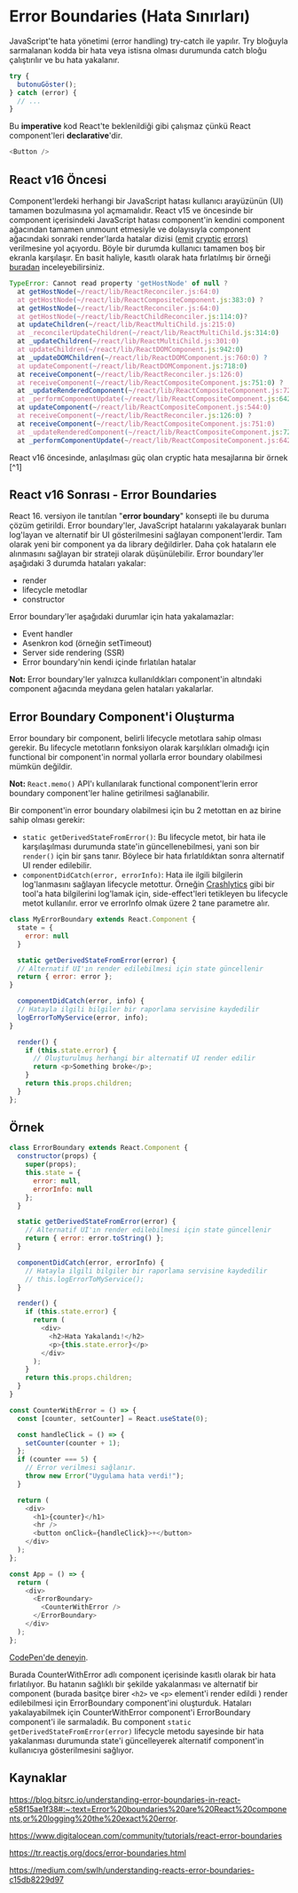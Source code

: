 # Error Boundaries (Hata Sınırları)

JavaScript'te hata yönetimi (error handling) try-catch ile yapılır. Try bloğuyla sarmalanan kodda bir hata veya istisna olması durumunda catch bloğu çalıştırılır ve bu hata yakalanır. 

```javascript
try {
  butonuGöster();
} catch (error) {
  // ...
}
```

Bu **imperative** kod React'te beklenildiği gibi çalışmaz çünkü React component'leri **declarative**'dir. 

```javascript
<Button />
```

## React v16 Öncesi 

Component'lerdeki herhangi bir JavaScript hatası kullanıcı arayüzünün (UI) tamamen bozulmasına yol açmamalıdır. React v15 ve öncesinde bir component içerisindeki JavaScript hatası component'in kendini component ağacından tamamen unmount etmesiyle ve dolayısıyla component ağacındaki sonraki render'larda hatalar dizisi ([emit](https://github.com/facebook/react/issues/4026) [cryptic](https://github.com/facebook/react/issues/6895) [errors)](https://github.com/facebook/react/issues/8579) verilmesine yol açıyordu. Böyle bir durumda kullanıcı tamamen boş bir ekranla karşılaşır. En basit haliyle, kasıtlı olarak hata fırlatılmış bir örneği [buradan](https://codepen.io/Kodluyoruz/pen/eYdGBzr?editors=1111) inceleyebilirsiniz.

```javascript
TypeError: Cannot read property 'getHostNode' of null ?
  at getHostNode(~/react/lib/ReactReconciler.js:64:0)
  at getHostNode(~/react/lib/ReactCompositeComponent.js:383:0) ?
  at getHostNode(~/react/lib/ReactReconciler.js:64:0)
  at getHostNode(~/react/lib/ReactChildReconciler.js:114:0)?
  at updateChildren(~/react/lib/ReactMultiChild.js:215:0)
  at _reconcilerUpdateChildren(~/react/lib/ReactMultiChild.js:314:0)
  at _updateChildren(~/react/lib/ReactMultiChild.js:301:0)
  at updateChildren(~/react/lib/ReactDOMComponent.js:942:0)
  at _updateDOMChildren(~/react/lib/ReactDOMComponent.js:760:0) ?
  at updateComponent(~/react/lib/ReactDOMComponent.js:718:0)
  at receiveComponent(~/react/lib/ReactReconciler.js:126:0)
  at receiveComponent(~/react/lib/ReactCompositeComponent.js:751:0) ?
  at _updateRenderedComponent(~/react/lib/ReactCompositeComponent.js:721:0)
  at _performComponentUpdate(~/react/lib/ReactCompositeComponent.js:642:0)
  at updateComponent(~/react/lib/ReactCompositeComponent.js:544:0)
  at receiveComponent(~/react/lib/ReactReconciler.js:126:0) ?
  at receiveComponent(~/react/lib/ReactCompositeComponent.js:751:0)
  at _updateRenderedComponent(~/react/lib/ReactCompositeComponent.js:721:0)
  at _performComponentUpdate(~/react/lib/ReactCompositeComponent.js:642:0)
```

React v16 öncesinde,  anlaşılması güç olan cryptic hata mesajlarına bir örnek [^1]

## React v16 Sonrası - Error Boundaries

React 16. versiyon ile tanıtılan "**error boundary**" konsepti ile bu duruma çözüm getirildi. Error boundary'ler, JavaScript hatalarını yakalayarak bunları log'layan ve alternatif bir UI gösterilmesini sağlayan component'lerdir. Tam olarak yeni bir component ya da library değildirler. Daha çok hataların ele alınmasını sağlayan bir strateji olarak düşünülebilir. Error boundary'ler aşağıdaki 3 durumda hataları yakalar:

-  render
- lifecycle metodlar
- constructor

Error boundary'ler aşağıdaki durumlar için hata yakalamazlar:

- Event handler
- Asenkron kod (örneğin setTimeout)
- Server side rendering (SSR)
- Error boundary'nin kendi içinde fırlatılan hatalar

**Not:** Error boundary'ler yalnızca kullanıldıkları component'in altındaki component ağacında meydana gelen hataları yakalarlar.

## Error Boundary Component'i Oluşturma

Error boundary bir component, belirli lifecycle metotlara sahip olması gerekir. Bu lifecycle metotların fonksiyon olarak karşılıkları olmadığı için functional bir component'in normal yollarla error boundary olabilmesi mümkün değildir. 

**Not:** `React.memo()` API'ı kullanılarak functional component'lerin error boundary component'ler haline getirilmesi sağlanabilir.    

Bir component'in error boundary olabilmesi için bu 2 metottan en az birine sahip olması gerekir:

- `static getDerivedStateFromError()`: Bu lifecycle metot, bir hata ile karşılaşılması durumunda state'in güncellenebilmesi, yani son bir `render()` için bir şans tanır. Böylece bir hata fırlatıldıktan sonra alternatif UI render edilebilir. 
- `componentDidCatch(error, errorInfo)`: Hata ile ilgili bilgilerin log'lanmasını sağlayan lifecycle metottur. Örneğin [Crashlytics](https://firebase.google.com/products/crashlytics/) gibi bir tool'a hata bilgilerini log'lamak için, side-effect'leri tetikleyen bu lifecycle metot kullanılır. error ve errorInfo olmak üzere 2 tane parametre alır.

```javascript
class MyErrorBoundary extends React.Component {
  state = {
    error: null
  }

  static getDerivedStateFromError(error) {
  // Alternatif UI'ın render edilebilmesi için state güncellenir
  return { error: error };
}

  componentDidCatch(error, info) {
  // Hatayla ilgili bilgiler bir raporlama servisine kaydedilir
  logErrorToMyService(error, info);
}

  render() {
    if (this.state.error) {
      // Oluşturulmuş herhangi bir alternatif UI render edilir
      return <p>Something broke</p>;
    }
    return this.props.children;
  }
};
```



## Örnek

```javascript
class ErrorBoundary extends React.Component {
  constructor(props) {
    super(props);
    this.state = {
      error: null,
      errorInfo: null
    };
  }

  static getDerivedStateFromError(error) {
    // Alternatif UI'ın render edilebilmesi için state güncellenir
    return { error: error.toString() };
  }

  componentDidCatch(error, errorInfo) {
    // Hatayla ilgili bilgiler bir raporlama servisine kaydedilir
    // this.logErrorToMyService();
  }

  render() {
    if (this.state.error) {
      return (
        <div>
          <h2>Hata Yakalandı!</h2>
          <p>{this.state.error}</p>
        </div>
      );
    }
    return this.props.children;
  }
}

const CounterWithError = () => {
  const [counter, setCounter] = React.useState(0);

  const handleClick = () => {
    setCounter(counter + 1);
  };
  if (counter === 5) {
    // Error verilmesi sağlanır.
    throw new Error("Uygulama hata verdi!");
  }

  return (
    <div>
      <h1>{counter}</h1>
      <hr />
      <button onClick={handleClick}>+</button>
    </div>
  );
};

const App = () => {
  return (
    <div>
      <ErrorBoundary>
        <CounterWithError />
      </ErrorBoundary>
    </div>
  );
};
```

[CodePen'de deneyin](https://codepen.io/Kodluyoruz/pen/WNGZozX?editors=1111).

Burada CounterWithError adlı component içerisinde kasıtlı olarak bir hata fırlatılıyor. Bu hatanın sağlıklı bir şekilde yakalanması ve alternatif bir component (burada basitçe birer `<h2>` ve `<p>` element'i render edildi ) render edilebilmesi için ErrorBoundary component'ini oluşturduk. Hataları yakalayabilmek için CounterWithError component'i ErrorBoundary component'i ile sarmaladık. Bu component  `static getDerivedStateFromError(error)` lifecycle metodu sayesinde bir hata yakalanması durumunda state'i güncelleyerek alternatif component'in kullanıcıya gösterilmesini sağlıyor. 

## Kaynaklar

https://blog.bitsrc.io/understanding-error-boundaries-in-react-e58f15ae1f38#:~:text=Error%20boundaries%20are%20React%20components,or%20logging%20the%20exact%20error.

https://www.digitalocean.com/community/tutorials/react-error-boundaries

https://tr.reactjs.org/docs/error-boundaries.html

https://medium.com/swlh/understanding-reacts-error-boundaries-c15db8229d97